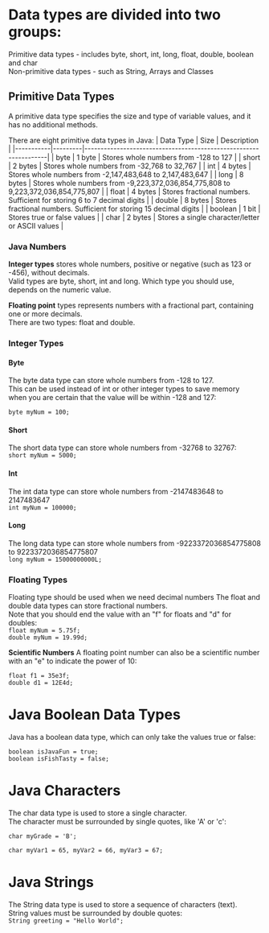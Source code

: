 # Data types are divided into two groups:

Primitive data types - includes byte, short, int, long, float, double, boolean and char  
Non-primitive data types - such as String, Arrays and Classes 

## Primitive Data Types

A primitive data type specifies the size and type of variable values, and it has no additional methods.

There are eight primitive data types in Java:
| Data Type | Size    | Description                                                      |
|-----------|---------|------------------------------------------------------------------|
| byte      | 1 byte  | Stores whole numbers from -128 to 127                            |
| short     | 2 bytes | Stores whole numbers from -32,768 to 32,767                      |
| int       | 4 bytes | Stores whole numbers from -2,147,483,648 to 2,147,483,647        |
| long      | 8 bytes | Stores whole numbers from -9,223,372,036,854,775,808 to 9,223,372,036,854,775,807 |
| float     | 4 bytes | Stores fractional numbers. Sufficient for storing 6 to 7 decimal digits |
| double    | 8 bytes | Stores fractional numbers. Sufficient for storing 15 decimal digits |
| boolean   | 1 bit   | Stores true or false values                                      |
| char      | 2 bytes | Stores a single character/letter or ASCII values                 |

### Java Numbers
**Integer types** stores whole numbers, positive or negative (such as 123 or -456), without decimals.   
Valid types are byte, short, int and long. Which type you should use, depends on the numeric value.

**Floating point** types represents numbers with a fractional part, containing one or more decimals.   
There are two types: float and double.

### Integer Types
#### Byte
The byte data type can store whole numbers from -128 to 127.   
This can be used instead of int or other integer types to save memory   
when you are certain that the value will be within -128 and 127:

`byte myNum = 100;`  

#### Short
The short data type can store whole numbers from -32768 to 32767:  
`short myNum = 5000;
`
#### Int
The int data type can store whole numbers from -2147483648 to 2147483647  
`int myNum = 100000;`

#### Long
The long data type can store whole numbers from -9223372036854775808 to 9223372036854775807  
`long myNum = 15000000000L;`

### Floating Types
Floating type should be used when we need decimal numbers
The float and double data types can store fractional numbers.  
Note that you should end the value with an "f" for floats and "d" for doubles:  
`float myNum = 5.75f;`  
`double myNum = 19.99d;`

**Scientific Numbers**
A floating point number can also be a scientific number with an "e" to indicate the power of 10:  
```
float f1 = 35e3f;
double d1 = 12E4d;
```  

# Java Boolean Data Types
Java has a boolean data type, which can only take the values true or false:
```
boolean isJavaFun = true;
boolean isFishTasty = false;
```  
# Java Characters
The char data type is used to store a single character.   
The character must be surrounded by single quotes, like 'A' or 'c':

`char myGrade = 'B';`

`char myVar1 = 65, myVar2 = 66, myVar3 = 67;`  

# Java Strings
The String data type is used to store a sequence of characters (text).  
String values must be surrounded by double quotes:  
`String greeting = "Hello World";`